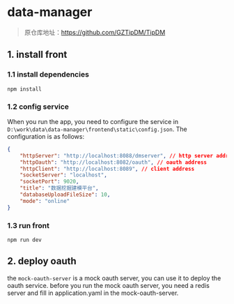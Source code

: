 # data-manager
> 原仓库地址：https://github.com/GZTipDM/TipDM
## 1. install front

### 1.1 install dependencies

```shell
npm install
```

### 1.2 config service

When you run the app, you need to configure the service in `D:\work\data\data-manager\frontend\static\config.json`. The configuration is as follows:
```json
{
    "httpServer": "http://localhost:8088/dmserver", // http server address
    "httpOauth": "http://localhost:8082/oauth", // oauth address
    "httpClient": "http://localhost:8089", // client address
    "socketServer": "localhost",
    "socketPort": 9020,
    "title": "数据挖掘建模平台",
    "databaseUploadFileSize": 10,
    "mode": "online"
}
```

### 1.3 run front

```shell
npm run dev
```

## 2. deploy oauth
the `mock-oauth-server` is a mock oauth server, you can use it to deploy the oauth service. before you run the mock oauth server, you need a redis server and fill in application.yaml in the mock-oauth-server.